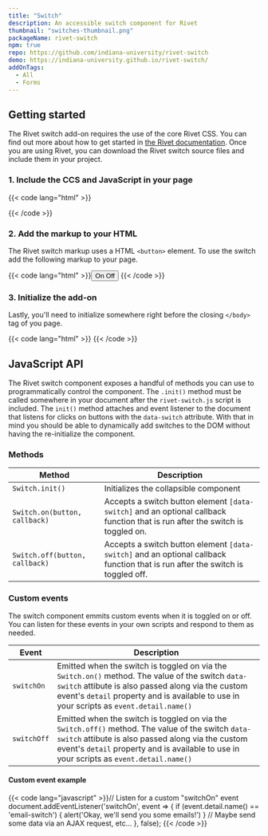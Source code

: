```yaml
---
title: "Switch"
description: An accessible switch component for Rivet
thumbnail: "switches-thumbnail.png"
packageName: rivet-switch
npm: true
repo: https://github.com/indiana-university/rivet-switch
demo: https://indiana-university.github.io/rivet-switch/
addOnTags:
  - All
  - Forms
---
```

## Getting started
The Rivet switch add-on requires the use of the core Rivet CSS. You can find out more about how to get started in [the Rivet documentation](https://rivet.iu.edu/components/). Once you are using Rivet, you can download the Rivet switch source files and include them in your project.

### 1. Include the CCS and JavaScript in your page
{{< code lang="html" >}}<link rel="stylesheet" href="dist/css/rivet-switch.min.css">
<script src="dist/js/rivet-switch.min.js"></script>
{{< /code >}}

### 2. Add the markup to your HTML
The Rivet switch markup uses a HTML `<button>` element. To use the switch add the following markup to your page.

{{< code lang="html" >}}<button class="rvt-switch" data-switch="email-switch" role="switch" aria-checked="false">
  <span class="rvt-switch__on">On</span>
  <span class="rvt-switch__off">Off</span>
</button>
{{< /code >}}

### 3. Initialize the add-on
Lastly, you'll need to initialize somewhere right before the closing `</body>` tag of you page.

{{< code lang="html" >}}<script>
  Switch.init();
</script>
{{< /code >}}

## JavaScript API
The Rivet switch component exposes a handful of methods you can use to programmatically control the component. The `.init()` method must be called somewhere in your document after the `rivet-switch.js` script is included. The `init()` method attaches and event listener to the document that listens for clicks on buttons with the `data-switch` attribute. With that in mind you should be able to dynamically add switches to the DOM without having the re-initialize the component.

### Methods

| Method| Description|
|--------------------------------------|-------------------------------------------------------------------------------------------------------------------------------------------------------------------|
| `Switch.init()` | Initializes the collapsible component |
| `Switch.on(button, callback)` | Accepts a switch button element `[data-switch]` and an optional callback function that is run after the switch is toggled on. |
| `Switch.off(button, callback)` | Accepts a switch button element `[data-switch]` and an optional callback function that is run after the switch is toggled off. |

### Custom events
The switch component emmits custom events when it is toggled on or off. You can listen for these events in your own scripts and respond to them as needed.

|Event|Description|
|----|------|
|`switchOn`|Emitted when the switch is toggled on via the `Switch.on()` method. The value of the switch `data-switch` attibute is also passed along via the custom event's `detail` property and is available to use in your scripts as `event.detail.name()`|
|`switchOff`|Emitted when the switch is toggled on via the `Switch.off()` method. The value of the switch `data-switch` attibute is also passed along via the custom event's `detail` property and is available to use in your scripts as `event.detail.name()`|

#### Custom event example
{{< code lang="javascript" >}}// Listen for a custom "switchOn" event
document.addEventListener('switchOn', event => {
  if (event.detail.name() == 'email-switch') {
    alert('Okay, we\'ll send you some emails!')
  }
  // Maybe send some data via an AJAX request, etc...
}, false);
{{< /code >}}

